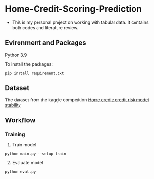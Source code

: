 # Home-Credit-Scoring-Prediction
- This is my personal project on working with tabular data. It contains both codes and literature review. 

## Evironment and Packages
Python 3.9

To install the packages:
```
pip install requirement.txt
```
## Dataset 

The dataset from the kaggle competition [Home credit: credit risk model stability](https://www.kaggle.com/competitions/home-credit-credit-risk-model-stability/data) 

## Workflow
### Training

1. Train model
```
python main.py --setup train
```

2. Evaluate model
```
python eval.py
```

